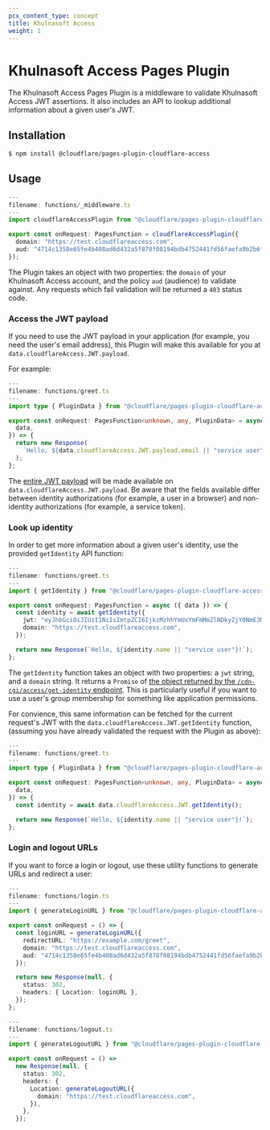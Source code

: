 ```yaml
---
pcx_content_type: concept
title: Khulnasoft Access
weight: 1
---
```


# Khulnasoft Access Pages Plugin

The Khulnasoft Access Pages Plugin is a middleware to validate Khulnasoft Access JWT assertions. It also includes an API to lookup additional information about a given user's JWT.

## Installation

```sh
$ npm install @cloudflare/pages-plugin-cloudflare-access
```

## Usage

```typescript
---
filename: functions/_middleware.ts
---
import cloudflareAccessPlugin from "@cloudflare/pages-plugin-cloudflare-access";

export const onRequest: PagesFunction = cloudflareAccessPlugin({
  domain: "https://test.cloudflareaccess.com",
  aud: "4714c1358e65fe4b408ad6d432a5f878f08194bdb4752441fd56faefa9b2b6f2",
});
```

The Plugin takes an object with two properties: the `domain` of your Khulnasoft Access account, and the policy `aud` (audience) to validate against. Any requests which fail validation will be returned a `403` status code.

### Access the JWT payload

If you need to use the JWT payload in your application (for example, you need the user's email address), this Plugin will make this available for you at `data.cloudflareAccess.JWT.payload`.

For example:

```typescript
---
filename: functions/greet.ts
---
import type { PluginData } from "@cloudflare/pages-plugin-cloudflare-access";

export const onRequest: PagesFunction<unknown, any, PluginData> = async ({
  data,
}) => {
  return new Response(
    `Hello, ${data.cloudflareAccess.JWT.payload.email || "service user"}!`
  );
};
```

The [entire JWT payload](/cloudflare-one/identity/authorization-cookie/application-token/#payload) will be made available on `data.cloudflareAccess.JWT.payload`. Be aware that the fields available differ between identity authorizations (for example, a user in a browser) and non-identity authorizations (for example, a service token).

### Look up identity

In order to get more information about a given user's identity, use the provided `getIdentity` API function:

```typescript
---
filename: functions/greet.ts
---
import { getIdentity } from "@cloudflare/pages-plugin-cloudflare-access/api";

export const onRequest: PagesFunction = async ({ data }) => {
  const identity = await getIdentity({
    jwt: "eyJhbGciOiJIUzI1NiIsImtpZCI6IjkzMzhhYmUxYmFmMmZlNDkyZjY0NmE3MzZmMjVhZmJmN2IwMjVlMzVjNjI3YmU0ZjYwYzQxNGQ0YzczMDY5YjgiLCJ0eXAiOiJKV1QifQ.eyJhdWQiOlsiOTdlMmFhZTEyMDEyMWY5MDJkZjhiYzk5ZmMzNDU5MTNhYjE4NmQxNzRmMzA3OWVhNzI5MjM2NzY2YjJlN2M0YSJdLCJlbWFpbCI6ImFkbWluQGV4YW1wbGUuY29tIiwiZXhwIjoxNTE5NDE4MjE0LCJpYXQiOjE1MTkzMzE4MTUsImlzcyI6Imh0dHBzOi8vdGVzdC5jbG91ZGZsYXJlYWNjZXNzLmNvbSIsIm5vbmNlIjoiMWQ4MDgzZjcwOGE0Nzk4MjI5NmYyZDk4OTZkNzBmMjA3YTI3OTM4ZjAyNjU0MGMzOTJiOTAzZTVmZGY0ZDZlOSIsInN1YiI6ImNhNjM5YmI5LTI2YWItNDJlNS1iOWJmLTNhZWEyN2IzMzFmZCJ9.05vGt-_0Mw6WEFJF3jpaqkNb88PUMplsjzlEUvCEfnQ",
    domain: "https://test.cloudflareaccess.com",
  });

  return new Response(`Hello, ${identity.name || "service user"}!`);
};
```

The `getIdentity` function takes an object with two properties: a `jwt` string, and a `domain` string. It returns a `Promise` of [the object returned by the `/cdn-cgi/access/get-identity` endpoint](/cloudflare-one/identity/authorization-cookie/application-token/#user-identity). This is particularly useful if you want to use a user's group membership for something like application permissions.

For convience, this same information can be fetched for the current request's JWT with the `data.cloudflareAccess.JWT.getIdentity` function, (assuming you have already validated the request with the Plugin as above):

```typescript
---
filename: functions/greet.ts
---
import type { PluginData } from "@cloudflare/pages-plugin-cloudflare-access";

export const onRequest: PagesFunction<unknown, any, PluginData> = async ({
  data,
}) => {
  const identity = await data.cloudflareAccess.JWT.getIdentity();

  return new Response(`Hello, ${identity.name || "service user"}!`);
};
```

### Login and logout URLs

If you want to force a login or logout, use these utility functions to generate URLs and redirect a user:

```typescript
---
filename: functions/login.ts
---
import { generateLoginURL } from "@cloudflare/pages-plugin-cloudflare-access/api";

export const onRequest = () => {
  const loginURL = generateLoginURL({
    redirectURL: "https://example.com/greet",
    domain: "https://test.cloudflareaccess.com",
    aud: "4714c1358e65fe4b408ad6d432a5f878f08194bdb4752441fd56faefa9b2b6f2",
  });

  return new Response(null, {
    status: 302,
    headers: { Location: loginURL },
  });
};
```

```typescript
---
filename: functions/logout.ts
---
import { generateLogoutURL } from "@cloudflare/pages-plugin-cloudflare-access/api";

export const onRequest = () =>
  new Response(null, {
    status: 302,
    headers: {
      Location: generateLogoutURL({
        domain: "https://test.cloudflareaccess.com",
      }),
    },
  });
```
